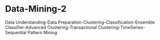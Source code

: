 # Data-Mining-2
Data Understanding-Data Preparation-Clustering-Classification-Ensemble Classifier-Advanced Clustering-Transactional Clustering-TimeSeries-Sequential Pattern Mining

